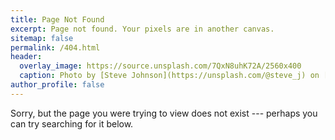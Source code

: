 ```yaml
---
title: Page Not Found
excerpt: Page not found. Your pixels are in another canvas.
sitemap: false
permalink: /404.html
header:
  overlay_image: https://source.unsplash.com/7QxN8uhK72A/2560x400
  caption: Photo by [Steve Johnson](https://unsplash.com/@steve_j) on [Unsplash](https://unsplash.com)
author_profile: false
---
```


Sorry, but the page you were trying to view does not exist --- perhaps you can try searching for it below.

<script>
  var GOOG_FIXURL_LANG = 'en';
  var GOOG_FIXURL_SITE = '{{ site.url }}'
</script>
<script src="https://linkhelp.clients.google.com/tbproxy/lh/wm/fixurl.js">
</script>

